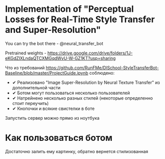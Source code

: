 # Implementation of "Perceptual Losses for Real-Time Style Transfer and Super-Resolution"
You can try the bot there - @neural_transfer_bot

Pretrained weights - https://drive.google.com/drive/folders/1J-eKGdZlXLndaQTCXMGqdWvU-W-GZ1KT?usp=sharing

Что из требований https://github.com/RunFMe/DlSchool-StyleTransferBot-Baseline/blob/master/ProjectGuide.ipynb соблюдено:

* ✔ Реализовано "Image Super-Resolution by Neural Texture Transfer" из дополнительной части
* ✔ Ботом могут пользоваться несколько пользователей
* ✔ Натрейнено несколько разных стилей (некоторые определенно стоит переучить)
* ✔ Кнопочки и всякие свистелки в боте

Запустить сервер можно прямо из ноутбука

# Как пользоваться ботом
Достаточно залить ему картинку, обратно вернется стилизованная

